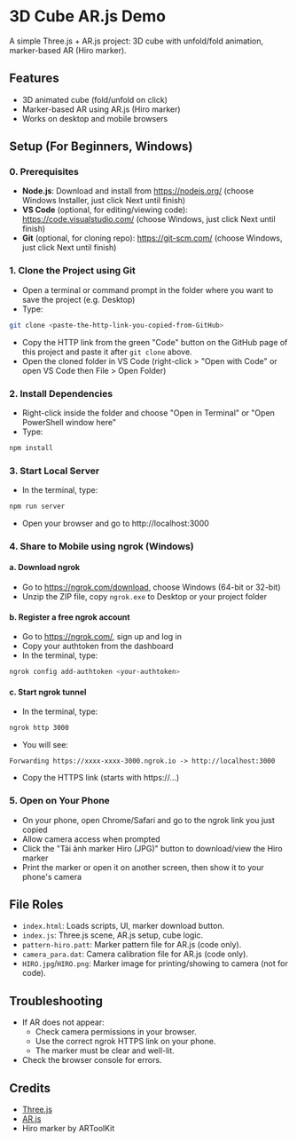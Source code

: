# 3D Cube AR.js Demo

A simple Three.js + AR.js project: 3D cube with unfold/fold animation, marker-based AR (Hiro marker).

## Features
- 3D animated cube (fold/unfold on click)
- Marker-based AR using AR.js (Hiro marker)
- Works on desktop and mobile browsers

## Setup (For Beginners, Windows)

### 0. Prerequisites
- **Node.js**: Download and install from https://nodejs.org/ (choose Windows Installer, just click Next until finish)
- **VS Code** (optional, for editing/viewing code): https://code.visualstudio.com/ (choose Windows, just click Next until finish)
- **Git** (optional, for cloning repo): https://git-scm.com/ (choose Windows, just click Next until finish)

### 1. Clone the Project using Git
- Open a terminal or command prompt in the folder where you want to save the project (e.g. Desktop)
- Type:
```bash
git clone <paste-the-http-link-you-copied-from-GitHub>
```
- Copy the HTTP link from the green "Code" button on the GitHub page of this project and paste it after `git clone` above.
- Open the cloned folder in VS Code (right-click > "Open with Code" or open VS Code then File > Open Folder)

### 2. Install Dependencies
- Right-click inside the folder and choose "Open in Terminal" or "Open PowerShell window here"
- Type:
```bash
npm install
```

### 3. Start Local Server
- In the terminal, type:
```bash
npm run server
```
- Open your browser and go to http://localhost:3000

### 4. Share to Mobile using ngrok (Windows)
#### a. Download ngrok
- Go to https://ngrok.com/download, choose Windows (64-bit or 32-bit)
- Unzip the ZIP file, copy `ngrok.exe` to Desktop or your project folder

#### b. Register a free ngrok account
- Go to https://ngrok.com/, sign up and log in
- Copy your authtoken from the dashboard
- In the terminal, type:
```bash
ngrok config add-authtoken <your-authtoken>
```

#### c. Start ngrok tunnel
- In the terminal, type:
```bash
ngrok http 3000
```
- You will see:
```
Forwarding https://xxxx-xxxx-3000.ngrok.io -> http://localhost:3000
```
- Copy the HTTPS link (starts with https://...)

### 5. Open on Your Phone
- On your phone, open Chrome/Safari and go to the ngrok link you just copied
- Allow camera access when prompted
- Click the "Tải ảnh marker Hiro (JPG)" button to download/view the Hiro marker
- Print the marker or open it on another screen, then show it to your phone's camera

## File Roles
- `index.html`: Loads scripts, UI, marker download button.
- `index.js`: Three.js scene, AR.js setup, cube logic.
- `pattern-hiro.patt`: Marker pattern file for AR.js (code only).
- `camera_para.dat`: Camera calibration file for AR.js (code only).
- `HIRO.jpg`/`HIRO.png`: Marker image for printing/showing to camera (not for code).

## Troubleshooting
- If AR does not appear:
  - Check camera permissions in your browser.
  - Use the correct ngrok HTTPS link on your phone.
  - The marker must be clear and well-lit.
- Check the browser console for errors.

## Credits
- [Three.js](https://threejs.org/)
- [AR.js](https://ar-js-org.github.io/AR.js-Docs/)
- Hiro marker by ARToolKit
